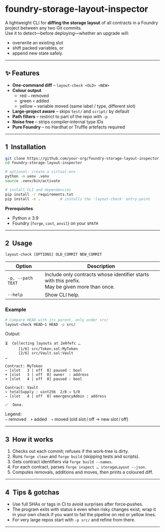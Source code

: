 # foundry-storage-layout-inspector

A lightweight CLI for **diffing the storage layout** of all contracts in a Foundry
project between any two Git commits.  
Use it to detect—before deploying—whether an upgrade will:

* overwrite an existing slot  
* shift packed variables, or  
* append new state safely.

---

## ✨ Features

- **One‑command diff** – `layout-check <OLD> <NEW>`  
- **Colour output**  
  - red `−` removed  
  - green `+` added  
  - yellow `↷` variable moved (same label / type, different slot)  
- **Large‑project aware** – skips `test/` and `script/` by default  
- **Path filters** – restrict to part of the repo with `-p`  
- **Noise free** – strips compiler‑internal type IDs  
- **Pure Foundry** – no Hardhat or Truffle artefacts required

---

## 1  Installation

```bash
git clone https://github.com/your-org/foundry-storage-layout-inspector.git
cd foundry-storage-layout-inspector

# optional: create a virtual‑env
python -m venv .venv
source .venv/bin/activate

# install CLI and dependencies
pip install -r requirements.txt
pip install -e .         # installs the 'layout-check' entry‑point
```

**Prerequisites**

* Python ≥ 3.9  
* Foundry (`forge`, `cast`, `anvil`) on your `$PATH`

---

## 2  Usage

```text
layout-check [OPTIONS] OLD_COMMIT NEW_COMMIT
```

| Option            | Description                                                          |
|-------------------|----------------------------------------------------------------------|
| `-p, --path TEXT` | Include only contracts whose identifier starts with this prefix.<br>May be given more than once. |
| `--help`          | Show CLI help.                                                       |

### Example

```bash
# Compare HEAD with its parent, only under src/
layout-check HEAD~1 HEAD -p src/
```

Output:

```text
⏳  Collecting layouts at 2e0fefc …
      [1/6] src/Token.sol:MyToken
      [2/6] src/Vault.sol:Vault
…

Contract: MyToken
− [slot   3 | off  0] paused : bool
+ [slot   3 | off  0] owner  : address
+ [slot   4 | off  0] paused : bool

Contract: Vault
↷ totalSupply : uint256  2/0 → 5/0
− [slot   4 | off  0] emergencyAdmin : address

✅  Done.
```

Legend:  
`−` removed `+` added `↷` moved (old slot / off → new slot / off)

---

## 3  How it works

1. Checks out each commit; refuses if the work‑tree is dirty.  
2. Runs `forge clean` and `forge build` (skipping tests and scripts).  
3. Gets contract identifiers via `forge build --names`.  
4. For each contract, parses `forge inspect … storageLayout --json`.  
5. Computes removals, additions and moves, then prints a coloured diff.

---

## 4  Tips & gotchas

* Use full SHAs or tags in CI to avoid surprises after force‑pushes.  
* The program exits with status `0` even when risky changes exist; wrap it
  in your own check if you want to fail the pipeline on red or yellow lines.  
* For very large repos start with `-p src/` and refine from there.

---
